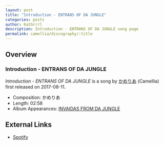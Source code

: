 ```yaml
---
layout: post
title: "Introduction - ENTRANS OF DA JUNGLE"
categories: posts
author: KatGrrrl
description: Introduction - ENTRANS OF DA JUNGLE song page
permalink: camellia/discography/:title
---
```


## Overview

### Introduction - ENTRANS OF DA JUNGLE

*Introduction - ENTRANS OF DA JUNGLE* is a song by [かめりあ](/camellia) (Camellia) first released on 2017-08-11.

* Composition: かめりあ
* Length: 02:58
* Album Appearances: [INVAIDAS FROM DA JUNGLE](/camellia/albums/INVAIDAS-FROM-DA-JUNGLE)

## External Links

* [Spotify](https://open.spotify.com/track/0Wk9yHkkHO3bQO80qEabI9?si=5161b04280c742a5)
